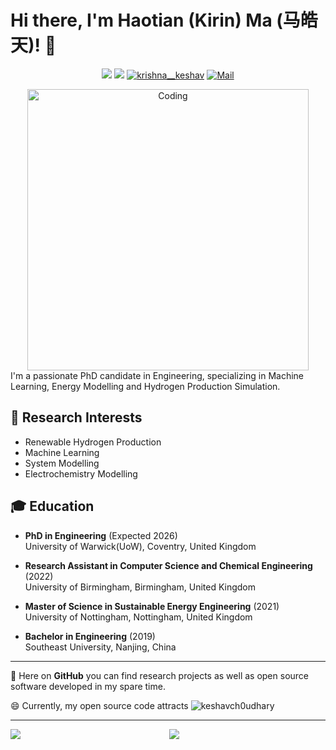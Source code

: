 # Hi there, I'm Haotian (Kirin) Ma (马皓天)! 👋

<div  align="center">    


[![](https://img.shields.io/badge/linkedin-%230077B5.svg?&style=for-the-badge&logo=linkedin&logoColor=white)](https://www.linkedin.com/in/htma/) 
[![](https://img.shields.io/badge/twitter-%230077B5.svg?&style=for-the-badge&logo=twitter&logoColor=white)](https://twitter.com/mahaotian10) 
<a href="https://KeshavCh0udhary.github.io" target="blank"><img src="https://img.shields.io/badge/Portfolio_-000?style=for-the-badge&logo=ko-fi&logoColor=gold" alt="krishna__keshav" /></a> 
<a href="mailto:haotianteemo@outlook.com" target="blank"><img src="https://img.shields.io/badge/Reach_to_me_via_Mail_-000?style=for-the-badge&logo=gmail&logoColor=pink" alt="Mail" /></a> 
</div>
<div  align="center">    
<img align="center" alt="Coding" width="450" src="https://baltictransportjournal.com/assets/files/news/hydrogen-produksjon-ny-eng.gif">
</div>
I'm a passionate PhD candidate in Engineering, specializing in Machine Learning, Energy Modelling and Hydrogen Production Simulation.

## 🔬 Research Interests

- Renewable Hydrogen Production
- Machine Learning
- System Modelling
- Electrochemistry Modelling

<!--
## 🔧 Skills

- **Languages:** C/C++, Python, OCAML
- **Frameworks:** React, Node.js, Express.js, Django
- **Databases:** MongoDB, MySQL, PostgreSQL
- **Tools:** Git, Docker, VS Code, Jupyter Notebook
-->

## 🎓 Education

- **PhD in Engineering** (Expected 2026)  
  University of Warwick(UoW), Coventry, United Kingdom

- **Research Assistant in Computer Science and Chemical Engineering** (2022)  
  University of Birmingham, Birmingham, United Kingdom

- **Master of Science in Sustainable Energy Engineering** (2021)  
  University of Nottingham, Nottingham, United Kingdom
  
- **Bachelor in Engineering** (2019)  
  Southeast University, Nanjing, China


---

🧠 Here on **GitHub** you can find research projects as well as open source software developed in my spare time.

😄 Currently, my open source code attracts  <img src="https://komarev.com/ghpvc/?username=keshavch0udhary&label=Visitors&color=0e75b6&style=flat" alt="keshavch0udhary" /> </p>

---
 
<div  align="center">   

 <img align="left" src="https://github-readme-stats.vercel.app/api?username=TSdreamer&count_private=true&show_icons=false&theme=default" />

<img align="center" src="https://github-readme-stats.vercel.app/api/top-langs/?username=davidstutz&theme=default&show_icons=true" />


</div>


